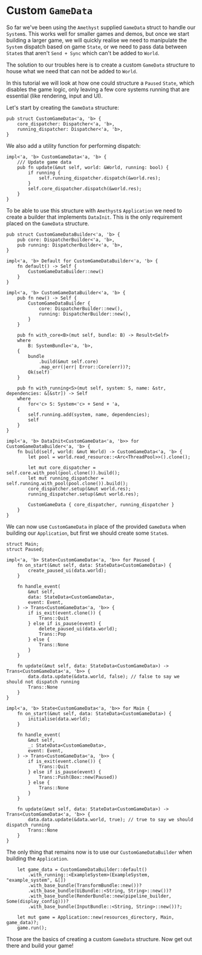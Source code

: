 # Custom `GameData`

So far we've been using the `Amethyst` supplied `GameData` struct to handle
our `System`s. This works well for smaller games and demos, but once we
start building a larger game, we will quickly realise we need to 
manipulate the `System` dispatch based on game `State`, or we need to pass
data between `State`s that aren't `Send + Sync` which can't be added to `World`.

The solution to our troubles here is to create a custom `GameData` structure 
to house what we need that can not be added to `World`.

In this tutorial we will look at how one could structure a `Paused` `State`, 
which disables the game logic, only leaving a few core systems running that 
are essential (like rendering, input and UI).

Let's start by creating the `GameData` structure:

```rust,ignore
pub struct CustomGameData<'a, 'b> {
    core_dispatcher: Dispatcher<'a, 'b>,
    running_dispatcher: Dispatcher<'a, 'b>,
}
```

We also add a utility function for performing dispatch:

```rust,ignore
impl<'a, 'b> CustomGameData<'a, 'b> {
    /// Update game data
    pub fn update(&mut self, world: &World, running: bool) {
        if running {
            self.running_dispatcher.dispatch(&world.res);
        }
        self.core_dispatcher.dispatch(&world.res);
    }
}
```

To be able to use this structure with `Amethyst`s `Application` we need to create
a builder that implements `DataInit`. This is the only requirement placed on the
`GameData` structure.

```rust,ignore
pub struct CustomGameDataBuilder<'a, 'b> {
    pub core: DispatcherBuilder<'a, 'b>,
    pub running: DispatcherBuilder<'a, 'b>,
}

impl<'a, 'b> Default for CustomGameDataBuilder<'a, 'b> {
    fn default() -> Self {
        CustomGameDataBuilder::new()
    }
}

impl<'a, 'b> CustomGameDataBuilder<'a, 'b> {
    pub fn new() -> Self {
        CustomGameDataBuilder {
            core: DispatcherBuilder::new(),
            running: DispatcherBuilder::new(),
        }
    }

    pub fn with_core<B>(mut self, bundle: B) -> Result<Self>
    where
        B: SystemBundle<'a, 'b>,
    {
        bundle
            .build(&mut self.core)
            .map_err(|err| Error::Core(err))?;
        Ok(self)
    }

    pub fn with_running<S>(mut self, system: S, name: &str, dependencies: &[&str]) -> Self
    where
        for<'c> S: System<'c> + Send + 'a,
    {
        self.running.add(system, name, dependencies);
        self
    }
}

impl<'a, 'b> DataInit<CustomGameData<'a, 'b>> for CustomGameDataBuilder<'a, 'b> {
    fn build(self, world: &mut World) -> CustomGameData<'a, 'b> {
        let pool = world.read_resource::<Arc<ThreadPool>>().clone();

        let mut core_dispatcher = self.core.with_pool(pool.clone()).build();
        let mut running_dispatcher = self.running.with_pool(pool.clone()).build();
        core_dispatcher.setup(&mut world.res);
        running_dispatcher.setup(&mut world.res);

        CustomGameData { core_dispatcher, running_dispatcher }
    }
}
```

We can now use `CustomGameData` in place of the provided `GameData` when building
our `Application`, but first we should create some `State`s.

```rust,ignore
struct Main;
struct Paused;

impl<'a, 'b> State<CustomGameData<'a, 'b>> for Paused {
    fn on_start(&mut self, data: StateData<CustomGameData>) {
        create_paused_ui(data.world);
    }

    fn handle_event(
        &mut self,
        data: StateData<CustomGameData>,
        event: Event,
    ) -> Trans<CustomGameData<'a, 'b>> {
        if is_exit(event.clone()) {
            Trans::Quit
        } else if is_pause(event) {
            delete_paused_ui(data.world);
            Trans::Pop
        } else {
            Trans::None
        }
    }

    fn update(&mut self, data: StateData<CustomGameData>) -> Trans<CustomGameData<'a, 'b>> {
        data.data.update(&data.world, false); // false to say we should not dispatch running
        Trans::None
    }
}

impl<'a, 'b> State<CustomGameData<'a, 'b>> for Main {
    fn on_start(&mut self, data: StateData<CustomGameData>) {
        initialise(data.world);
    }

    fn handle_event(
        &mut self,
        _: StateData<CustomGameData>,
        event: Event,
    ) -> Trans<CustomGameData<'a, 'b>> {
        if is_exit(event.clone()) {
            Trans::Quit
        } else if is_pause(event) {
            Trans::Push(Box::new(Paused))
        } else {
            Trans::None
        }
    }

    fn update(&mut self, data: StateData<CustomGameData>) -> Trans<CustomGameData<'a, 'b>> {
        data.data.update(&data.world, true); // true to say we should dispatch running
        Trans::None
    }
}
```

The only thing that remains now is to use our `CustomGameDataBuilder` when building the
`Application`.

```rust,ignore
    let game_data = CustomGameDataBuilder::default()
        .with_running::<ExampleSystem>(ExampleSystem, "example_system", &[])
        .with_base_bundle(TransformBundle::new())?
        .with_base_bundle(UiBundle::<String, String>::new())?
        .with_base_bundle(RenderBundle::new(pipeline_builder, Some(display_config)))?
        .with_base_bundle(InputBundle::<String, String>::new())?;

    let mut game = Application::new(resources_directory, Main, game_data)?;
    game.run();
```

Those are the basics of creating a custom `GameData` structure. Now get out there and
build your game!
